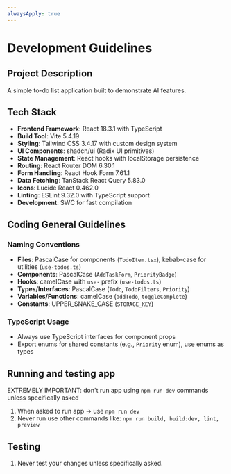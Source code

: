 ```yaml
---
alwaysApply: true
---
```


# Development Guidelines

## Project Description

A simple to-do list application built to demonstrate AI features.

## Tech Stack

- **Frontend Framework**: React 18.3.1 with TypeScript
- **Build Tool**: Vite 5.4.19
- **Styling**: Tailwind CSS 3.4.17 with custom design system
- **UI Components**: shadcn/ui (Radix UI primitives)
- **State Management**: React hooks with localStorage persistence
- **Routing**: React Router DOM 6.30.1
- **Form Handling**: React Hook Form 7.61.1
- **Data Fetching**: TanStack React Query 5.83.0
- **Icons**: Lucide React 0.462.0
- **Linting**: ESLint 9.32.0 with TypeScript support
- **Development**: SWC for fast compilation

## Coding General Guidelines

### Naming Conventions

- **Files**: PascalCase for components (`TodoItem.tsx`), kebab-case for utilities (`use-todos.ts`)
- **Components**: PascalCase (`AddTaskForm`, `PriorityBadge`)
- **Hooks**: camelCase with `use-` prefix (`use-todos.ts`)
- **Types/Interfaces**: PascalCase (`Todo`, `TodoFilters`, `Priority`)
- **Variables/Functions**: camelCase (`addTodo`, `toggleComplete`)
- **Constants**: UPPER_SNAKE_CASE (`STORAGE_KEY`)

### TypeScript Usage

- Always use TypeScript interfaces for component props
- Export enums for shared constants (e.g., `Priority` enum), use enums as types

## Running and testing app

EXTREMELY IMPORTANT: don't run app using `npm run dev` commands unless specifically asked

1. When asked to run app -> use `npm run dev`
2. Never run use other commands like: `npm run build, build:dev, lint, preview`

## Testing

1. Never test your changes unless specifically asked.
